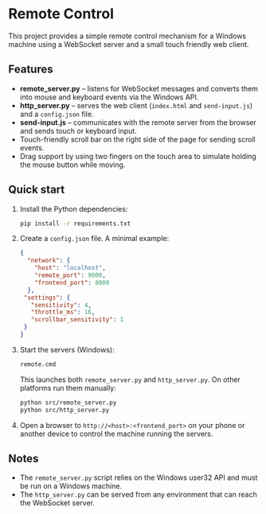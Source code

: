 # Remote Control

This project provides a simple remote control mechanism for a Windows machine using a WebSocket server and a small touch friendly web client.

## Features
- **remote_server.py** – listens for WebSocket messages and converts them into mouse and keyboard events via the Windows API.
- **http_server.py** – serves the web client (`index.html` and `send-input.js`) and a `config.json` file.
- **send-input.js** – communicates with the remote server from the browser and sends touch or keyboard input.
- Touch-friendly scroll bar on the right side of the page for sending scroll events.
- Drag support by using two fingers on the touch area to simulate holding the mouse button while moving.

## Quick start
1. Install the Python dependencies:
   ```bash
   pip install -r requirements.txt
   ```
2. Create a `config.json` file. A minimal example:
   ```json
   {
     "network": {
       "host": "localhost",
       "remote_port": 9000,
       "frontend_port": 8000
     },
    "settings": {
      "sensitivity": 4,
      "throttle_ms": 16,
      "scrollbar_sensitivity": 1
    }
   }
   ```
3. Start the servers (Windows):
   ```cmd
   remote.cmd
   ```
   This launches both `remote_server.py` and `http_server.py`.
   On other platforms run them manually:
   ```bash
   python src/remote_server.py
   python src/http_server.py
   ```
4. Open a browser to `http://<host>:<frontend_port>` on your phone or another device to control the machine running the servers.

## Notes
- The `remote_server.py` script relies on the Windows user32 API and must be run on a Windows machine.
- The `http_server.py` can be served from any environment that can reach the WebSocket server.
